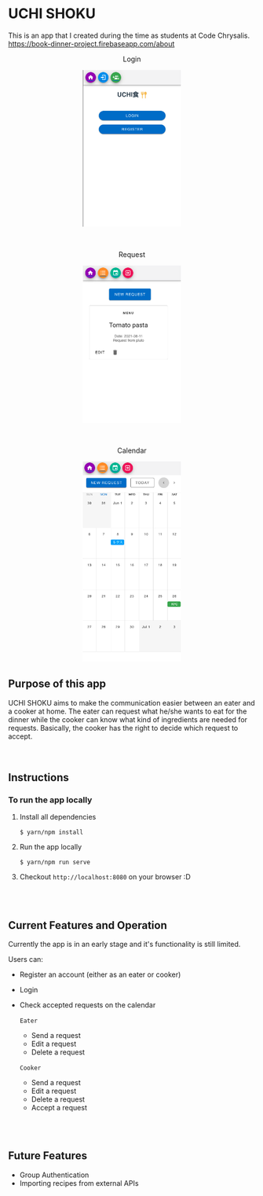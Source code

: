 # UCHI SHOKU

This is an app that I created during the time as students at Code Chrysalis.
<br>
https://book-dinner-project.firebaseapp.com/about

<p align="center">Login</p>
<p align="center"><img src="public/screenshots/Login.png" width="200px"></p>
<br>
<p align="center">Request</p>
<p align="center"><img src="public/screenshots/Request.png" width="200px"></p>
<br>
<p align="center">Calendar</p>
<p align="center"><img src="public/screenshots/Cal.png" width="200px"></p>


## Purpose of this app

UCHI SHOKU aims to make the communication easier between an eater and a cooker at home. The eater can request what he/she wants to eat for the dinner while the cooker can know what kind of ingredients are needed for requests. Basically, the cooker has the right to decide which request to accept.  
<br>
<br>

## Instructions
### To run the app locally 
1. Install all dependencies
    ```
    $ yarn/npm install
    ```

2. Run the app locally
    ```
    $ yarn/npm run serve
    ```

3. Checkout `http://localhost:8080` on your browser :D

<br>
<br>

## Current Features and Operation
Currently the app is in an early stage and it's functionality is still limited.

Users can:
 - Register an account (either as an eater or cooker)
 - Login
 - Check accepted requests on the calendar

    `Eater`
    - Send a request
    - Edit a request
    - Delete a request

    `Cooker`
    - Send a request
    - Edit a request
    - Delete a request
    - Accept a request
<br>
<br>

## Future Features
 - Group Authentication
 - Importing recipes from external APIs
